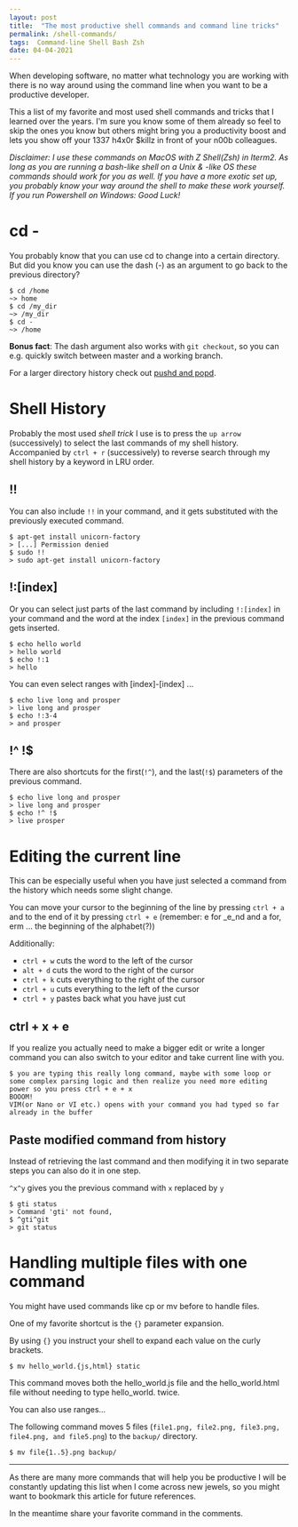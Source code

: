 ```yaml
---
layout: post
title:  "The most productive shell commands and command line tricks"
permalink: /shell-commands/
tags:  Command-line Shell Bash Zsh
date: 04-04-2021
---
```


When developing software, no matter what technology you are working with there is no way around using the command line when you want to be a productive developer.

This a list of my favorite and most used shell commands and tricks that I learned over the years. I'm sure you know some of them already so feel to skip the ones you know but others might bring you a productivity boost and lets you show off your 1337 h4x0r $killz in front of your n00b colleagues.

_Disclaimer: I use these commands on MacOS with Z Shell(Zsh) in Iterm2. As long as you are running a bash-like shell on a Unix & -like OS these commands should work for you as well. If you have a more exotic set up, you probably know your way around the shell to make these work yourself. If you run Powershell on Windows: Good Luck!_

# cd -

You probably know that you can use cd to change into a certain directory.
But did you know you can use the dash (-) as an argument to go back to the previous directory?
```
$ cd /home
~> home
$ cd /my_dir
~> /my_dir
$ cd -
~> /home
```

__Bonus fact__: The dash argument also works with `git checkout`, so you can e.g. quickly switch between master and a working branch.

For a larger directory history check out [pushd and popd](https://medium.com/r/?url=https%3A%2F%2Funix.stackexchange.com%2Fquestions%2F77077%2Fhow-do-i-use-pushd-and-popd-commands).


# Shell History
Probably the most used _shell trick_ I use is to press the `up arrow` (successively) to select the last commands of my shell history.
Accompanied by `ctrl + r` (successively) to reverse search through my shell history by a keyword in LRU order.

## !!
You can also include `!!` in your command, and it gets substituted with the previously executed command.

```
$ apt-get install unicorn-factory
> [...] Permission denied
$ sudo !!
> sudo apt-get install unicorn-factory
```


## !:[index]

Or you can select just parts of the last command by including `!:[index]` in your command and the word at the index `[index]` in the previous command gets inserted.

```
$ echo hello world
> hello world
$ echo !:1
> hello
```

You can even select ranges with [index]-[index] ...

```
$ echo live long and prosper
> live long and prosper
$ echo !:3-4
> and prosper
```


## !^ !$
There are also shortcuts for the first(`!^`), and the last(`!$`) parameters of the previous command.

```
$ echo live long and prosper
> live long and prosper
$ echo !^ !$
> live prosper
```


# Editing the current line

This can be especially useful when you have just selected a command from the history which needs some slight change.

You can move your cursor to the beginning of the line by pressing `ctrl + a` and to the end of it by pressing `ctrl + e` (remember: e for _e_nd and a for, erm ... the beginning of the alphabet(?))

Additionally:

* `ctrl + w` cuts the word to the left of the cursor
* `alt + d` cuts the word to the right of the cursor
* `ctrl + k` cuts everything to the right of the cursor
* `ctrl + u` cuts everything to the left of the cursor
* `ctrl + y` pastes back what you have just cut

## ctrl + x + e
If you realize you actually need to make a bigger edit or write a longer command you can also switch to your editor and take current line with you.

```
$ you are typing this really long command, maybe with some loop or some complex parsing logic and then realize you need more editing power so you press ctrl + e + x
BOOOM!
VIM(or Nano or VI etc.) opens with your command you had typed so far already in the buffer
```

## Paste modified command from history

Instead of retrieving the last command and then modifying it in two separate steps you can also do it in one step.

`^x^y` gives you the previous command with `x` replaced by `y`

```
$ gti status
> Command 'gti' not found,
$ ^gti^git
> git status
```


# Handling multiple files with one command
You might have used commands like cp or mv before to handle files.

One of my favorite shortcut is the `{}` parameter expansion.

By using `{}` you instruct your shell to expand each value on the curly brackets.

```
$ mv hello_world.{js,html} static
```
This command moves both the hello_world.js file and the hello_world.html file without needing to type hello_world. twice.

You can also use ranges...

The following command moves 5 files (`file1.png, file2.png, file3.png, file4.png, and file5.png`) to the `backup/` directory.

```
$ mv file{1..5}.png backup/
```

---
As there are many more commands that will help you be productive I will be constantly updating this list when I come across new jewels, so you might want to bookmark this article for future references.

In the meantime share your favorite command in the comments.
